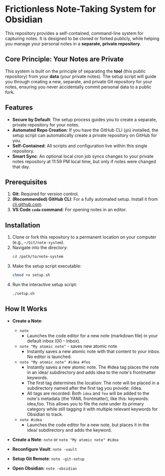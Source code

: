 # Frictionless Note-Taking System for Obsidian

This repository provides a self-contained, command-line system for capturing notes. It is designed to be cloned or forked publicly, while helping you manage your personal notes in a **separate, private repository**.

## Core Principle: Your Notes are Private

This system is built on the principle of separating the **tool** (this public repository) from your **data** (your private notes). The setup script will guide you through creating a new, separate, and private Git repository for your notes, ensuring you never accidentally commit personal data to a public fork.

## Features

- **Secure by Default**: The setup process guides you to create a separate, private repository for your notes.
- **Automated Repo Creation**: If you have the GitHub CLI (`gh`) installed, the setup script can automatically create a private repository on GitHub for you.
- **Self-Contained**: All scripts and configuration live within this single repository.
- **Smart Sync**: An optional local cron job syncs changes to your private notes repository at 11:59 PM local time, but only if notes were changed that day.

## Prerequisites

1.  **Git**: Required for version control.
2.  **(Recommended) GitHub CLI**: For a fully automated setup. Install it from [cli.github.com](https://cli.github.com).
3.  **VS Code `code` command**: For opening notes in an editor.

## Installation

1.  Clone or fork this repository to a permanent location on your computer (e.g., `~/Git/note-system`).
2.  Navigate into the directory:
    ```sh
    cd /path/to/note-system
    ```
3.  Make the setup script executable:
    ```sh
    chmod +x setup.sh
    ```
4.  Run the interactive setup script:
    ```sh
    ./setup.sh
    ```


## How It Works

-   **Create a Note**:
    - `note`
        - Launches the code editor for a new note (markdown file) in your default inbox (00 - Inbox).
    - `note "My atomic note"` - saves new atomic note
        - Instantly saves a new atomic note with that content to your inbox. No editor is launched.
    - `note "My atomic note" #idea #foo`
        - Instantly saves a new atomic note. The #idea tag places the note in an idea/ subdirectory and adds idea to the note's frontmatter
         keywords.
        - The first tag determines the location: The note will be placed in a subdirectory named after the first tag you provide: /idea.
        - All tags are recorded: Both `idea` and `foo` will be added to the note's metadata (the YAML frontmatter), like this: keywords: idea,foo.  This allows you to file the note under its primary category while still tagging it with multiple relevant keywords for Obsidian to track.
    - `note #idea`
        - Launches the code editor for a new note, but places it in the idea/ subdirectory and adds the keyword.



-   **Create a Note**: `note` or `note "My atomic note" #idea`
-   **Reconfigure Vault**: `note -vault`
-   **Setup Git Remote**: `note -git-setup`
-   **Open Obsidian**: `note -obsidian`
